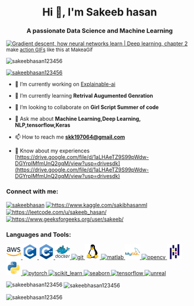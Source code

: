 <h1 align="center">Hi 👋, I'm Sakeeb hasan</h1>
<h3 align="center">A passionate Data Science and Machine Learning</h3>
<a href="https://makeagif.com/gif/gradient-descent-how-neural-networks-learn-deep-learning-chapter-2-q3ItDm" title="Gradient descent, how neural networks learn | Deep learning, chapter 2">
    <img src="https://i.makeagif.com/media/7-23-2019/q3ItDm.gif" alt="Gradient descent, how neural networks learn | Deep learning, chapter 2" width="1100">
</a>
<div style="font-size:13px;">make <a href="https://makeagif.com/" title="make a gif">action GIFs</a> like this at MakeaGif</div>






<p align="left"> <img src="https://komarev.com/ghpvc/?username=sakeebhasan123456&label=Profile%20views&color=0e75b6&style=flat" alt="sakeebhasan123456" /> </p>

<p align="left"> <a href="https://github.com/ryo-ma/github-profile-trophy"><img src="https://github-profile-trophy.vercel.app/?username=sakeebhasan123456" alt="sakeebhasan123456" /></a> </p>

- 🔭 I’m currently working on [Explainable-ai](https://github.com/Sakeebhasan123456/explainableai)

- 🌱 I’m currently learning **Retrival Augumented Genration**

- 👯 I’m looking to collaborate on **Girl Script Summer of code**

- 💬 Ask me about **Machine Learning,Deep Learning, NLP,tensorflow,Keras**

- 📫 How to reach me **skk197064@gmail.com**

- 📄 Know about my experiences [https://drive.google.com/file/d/1aLHAeTZ9S99pWdw-DGYrpIMfmUnQ2gqM/view?usp=drivesdk](https://drive.google.com/file/d/1aLHAeTZ9S99pWdw-DGYrpIMfmUnQ2gqM/view?usp=drivesdk)

<h3 align="left">Connect with me:</h3>
<p align="left">
<a href="https://linkedin.com/in/sakeebhasan" target="blank"><img align="center" src="https://raw.githubusercontent.com/rahuldkjain/github-profile-readme-generator/master/src/images/icons/Social/linked-in-alt.svg" alt="sakeebhasan" height="30" width="40" /></a>
<a href="https://kaggle.com/https://www.kaggle.com/sakibhasanml" target="blank"><img align="center" src="https://raw.githubusercontent.com/rahuldkjain/github-profile-readme-generator/master/src/images/icons/Social/kaggle.svg" alt="https://www.kaggle.com/sakibhasanml" height="30" width="40" /></a>
<a href="https://www.leetcode.com/https://leetcode.com/u/sakeeb_hasan/" target="blank"><img align="center" src="https://raw.githubusercontent.com/rahuldkjain/github-profile-readme-generator/master/src/images/icons/Social/leet-code.svg" alt="https://leetcode.com/u/sakeeb_hasan/" height="30" width="40" /></a>
<a href="https://auth.geeksforgeeks.org/user/https://www.geeksforgeeks.org/user/sakeeb/" target="blank"><img align="center" src="https://raw.githubusercontent.com/rahuldkjain/github-profile-readme-generator/master/src/images/icons/Social/geeks-for-geeks.svg" alt="https://www.geeksforgeeks.org/user/sakeeb/" height="30" width="40" /></a>
</p>

<h3 align="left">Languages and Tools:</h3>
<p align="left"> <a href="https://aws.amazon.com" target="_blank" rel="noreferrer"> <img src="https://raw.githubusercontent.com/devicons/devicon/master/icons/amazonwebservices/amazonwebservices-original-wordmark.svg" alt="aws" width="40" height="40"/> </a> <a href="https://www.cprogramming.com/" target="_blank" rel="noreferrer"> <img src="https://raw.githubusercontent.com/devicons/devicon/master/icons/c/c-original.svg" alt="c" width="40" height="40"/> </a> <a href="https://www.w3schools.com/cpp/" target="_blank" rel="noreferrer"> <img src="https://raw.githubusercontent.com/devicons/devicon/master/icons/cplusplus/cplusplus-original.svg" alt="cplusplus" width="40" height="40"/> </a> <a href="https://www.docker.com/" target="_blank" rel="noreferrer"> <img src="https://raw.githubusercontent.com/devicons/devicon/master/icons/docker/docker-original-wordmark.svg" alt="docker" width="40" height="40"/> </a> <a href="https://git-scm.com/" target="_blank" rel="noreferrer"> <img src="https://www.vectorlogo.zone/logos/git-scm/git-scm-icon.svg" alt="git" width="40" height="40"/> </a> <a href="https://www.linux.org/" target="_blank" rel="noreferrer"> <img src="https://raw.githubusercontent.com/devicons/devicon/master/icons/linux/linux-original.svg" alt="linux" width="40" height="40"/> </a> <a href="https://www.mathworks.com/" target="_blank" rel="noreferrer"> <img src="https://upload.wikimedia.org/wikipedia/commons/2/21/Matlab_Logo.png" alt="matlab" width="40" height="40"/> </a> <a href="https://www.mysql.com/" target="_blank" rel="noreferrer"> <img src="https://raw.githubusercontent.com/devicons/devicon/master/icons/mysql/mysql-original-wordmark.svg" alt="mysql" width="40" height="40"/> </a> <a href="https://opencv.org/" target="_blank" rel="noreferrer"> <img src="https://www.vectorlogo.zone/logos/opencv/opencv-icon.svg" alt="opencv" width="40" height="40"/> </a> <a href="https://pandas.pydata.org/" target="_blank" rel="noreferrer"> <img src="https://raw.githubusercontent.com/devicons/devicon/2ae2a900d2f041da66e950e4d48052658d850630/icons/pandas/pandas-original.svg" alt="pandas" width="40" height="40"/> </a> <a href="https://www.python.org" target="_blank" rel="noreferrer"> <img src="https://raw.githubusercontent.com/devicons/devicon/master/icons/python/python-original.svg" alt="python" width="40" height="40"/> </a> <a href="https://pytorch.org/" target="_blank" rel="noreferrer"> <img src="https://www.vectorlogo.zone/logos/pytorch/pytorch-icon.svg" alt="pytorch" width="40" height="40"/> </a> <a href="https://scikit-learn.org/" target="_blank" rel="noreferrer"> <img src="https://upload.wikimedia.org/wikipedia/commons/0/05/Scikit_learn_logo_small.svg" alt="scikit_learn" width="40" height="40"/> </a> <a href="https://seaborn.pydata.org/" target="_blank" rel="noreferrer"> <img src="https://seaborn.pydata.org/_images/logo-mark-lightbg.svg" alt="seaborn" width="40" height="40"/> </a> <a href="https://www.tensorflow.org" target="_blank" rel="noreferrer"> <img src="https://www.vectorlogo.zone/logos/tensorflow/tensorflow-icon.svg" alt="tensorflow" width="40" height="40"/> </a> <a href="https://unrealengine.com/" target="_blank" rel="noreferrer"> <img src="https://raw.githubusercontent.com/kenangundogan/fontisto/036b7eca71aab1bef8e6a0518f7329f13ed62f6b/icons/svg/brand/unreal-engine.svg" alt="unreal" width="40" height="40"/> </a> </p>

<p><img align="left" src="https://github-readme-stats.vercel.app/api/top-langs?username=sakeebhasan123456&show_icons=true&locale=en&layout=compact" alt="sakeebhasan123456" /></p>

<p>&nbsp;<img align="center" src="https://github-readme-stats.vercel.app/api?username=sakeebhasan123456&show_icons=true&locale=en" alt="sakeebhasan123456" /></p>

<p><img align="center" src="https://github-readme-streak-stats.herokuapp.com/?user=sakeebhasan123456&" alt="sakeebhasan123456" /></p>

<!--
**Sakeebhasan123456/Sakeebhasan123456** is a ✨ _special_ ✨ repository because its `README.md` (this file) appears on your GitHub profile.

Here are some ideas to get you started:

- 🔭 I’m currently working on ...
- 🌱 I’m currently learning ...
- 👯 I’m looking to collaborate on ...
- 🤔 I’m looking for help with ...
- 💬 Ask me about ...
- 📫 How to reach me: ...
- 😄 Pronouns: ...
- ⚡ Fun fact: ...
-->
